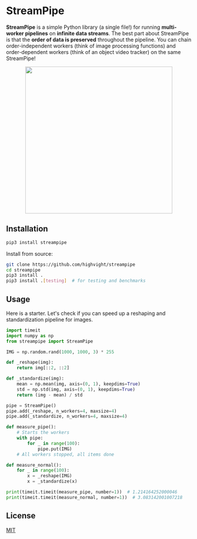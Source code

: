 # StreamPipe
**StreamPipe** is a simple Python library (a single file!) for running **multi-worker pipelines** on **infinite data streams**. The best part about StreamPipe is that the **order of data is preserved** throughout the pipeline. You can chain order-independent workers (think of image processing functions) and order-dependent workers (think of an object video tracker) on the same StreamPipe!

<p align="center">
  <img src="https://github.com/highvight/streampipe/assets/25797927/95e5a820-eb1a-43f7-ad67-8bd8ff94fb12" width="400" align="center">
</p>



## Installation
```bash
pip3 install streampipe
```

Install from source:
```bash
git clone https://github.com/highvight/streampipe
cd streampipe
pip3 install .
pip3 install .[testing]  # for testing and benchmarks
```

## Usage
Here is a starter. Let's check if you can speed up a reshaping and standardization pipeline for images.

```python
import timeit
import numpy as np
from streampipe import StreamPipe

IMG = np.random.rand(1000, 1000, 3) * 255

def _reshape(img):
    return img[::2, ::2]

def _standardize(img):
    mean = np.mean(img, axis=(0, 1), keepdims=True)
    std = np.std(img, axis=(0, 1), keepdims=True)
    return (img - mean) / std

pipe = StreamPipe()
pipe.add(_reshape, n_workers=4, maxsize=4)
pipe.add(_standardize, n_workers=4, maxsize=4)

def measure_pipe():
    # Starts the workers
    with pipe:
        for _ in range(100):
            pipe.put(IMG)
    # All workers stopped, all items done

def measure_normal():
    for _ in range(100):
        x = _reshape(IMG)
        x = _standardize(x)

print(timeit.timeit(measure_pipe, number=1))  # 1.214164252000046
print(timeit.timeit(measure_normal, number=1))  # 3.083142001007218
```
    
## License

[MIT](https://choosealicense.com/licenses/mit/)
